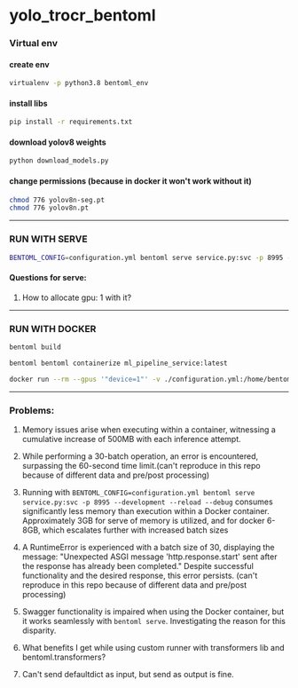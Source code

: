 # yolo_trocr_bentoml

### Virtual env
#### create env
```bash
virtualenv -p python3.8 bentoml_env
```

#### install libs
```bash
pip install -r requirements.txt
```

#### download yolov8 weights
```bash
python download_models.py
```

#### change permissions (because in docker it won't work without it)
```bash
chmod 776 yolov8n-seg.pt
chmod 776 yolov8n.pt
```
---
### RUN WITH SERVE
```bash
BENTOML_CONFIG=configuration.yml bentoml serve service.py:svc -p 8995 --development --reload --debug 
```

#### Questions for serve:
1. How to allocate gpu: 1 with it?

---
### RUN WITH DOCKER
```bash
bentoml build
```
```bash
bentoml bentoml containerize ml_pipeline_service:latest
```
```bash
docker run --rm --gpus '"device=1"' -v ./configuration.yml:/home/bentoml/configuration.yml -v $(pwd):/home/bentoml/bento/src/  -p 8995:3000 ml_pipeline_service:(your_tag)
```
---

### Problems:

1. Memory issues arise when executing within a container, witnessing a cumulative increase of 500MB with each inference attempt.

2. While performing a 30-batch operation, an error is encountered, surpassing the 60-second time limit.(can't reproduce in this repo because of different data and pre/post processing)

3. Running with `BENTOML_CONFIG=configuration.yml bentoml serve service.py:svc -p 8995 --development --reload --debug` consumes significantly less memory than execution within a Docker container. Approximately 3GB for serve of memory is utilized, and for docker 6-8GB, which escalates further with increased batch sizes

4. A RuntimeError is experienced with a batch size of 30, displaying the message: "Unexpected ASGI message 'http.response.start' sent after the response has already been completed." Despite successful functionality and the desired response, this error persists. (can't reproduce in this repo because of different data and pre/post processing)

5. Swagger functionality is impaired when using the Docker container, but it works seamlessly with `bentoml serve`. Investigating the reason for this disparity. 

6. What benefits I get while using custom runner with transformers lib and bentoml.transformers? 

7. Can't send defaultdict as input, but send as output is fine. 

